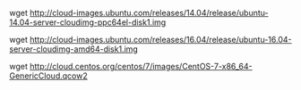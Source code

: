 
wget http://cloud-images.ubuntu.com/releases/14.04/release/ubuntu-14.04-server-cloudimg-ppc64el-disk1.img


wget http://cloud-images.ubuntu.com/releases/16.04/release/ubuntu-16.04-server-cloudimg-amd64-disk1.img

wget http://cloud.centos.org/centos/7/images/CentOS-7-x86_64-GenericCloud.qcow2
